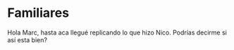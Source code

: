 # Familiares
Hola Marc, hasta aca llegué replicando lo que hizo Nico. Podrías decirme si así esta bien?

